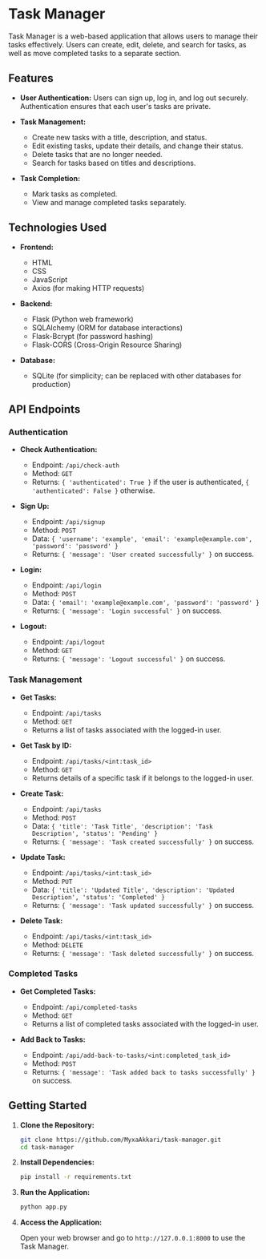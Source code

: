 # Task Manager

Task Manager is a web-based application that allows users to manage their tasks effectively. Users can create, edit, delete, and search for tasks, as well as move completed tasks to a separate section.

## Features

- **User Authentication:** Users can sign up, log in, and log out securely. Authentication ensures that each user's tasks are private.

- **Task Management:**
  - Create new tasks with a title, description, and status.
  - Edit existing tasks, update their details, and change their status.
  - Delete tasks that are no longer needed.
  - Search for tasks based on titles and descriptions.

- **Task Completion:**
  - Mark tasks as completed.
  - View and manage completed tasks separately.

## Technologies Used

- **Frontend:**
  - HTML
  - CSS
  - JavaScript
  - Axios (for making HTTP requests)

- **Backend:**
  - Flask (Python web framework)
  - SQLAlchemy (ORM for database interactions)
  - Flask-Bcrypt (for password hashing)
  - Flask-CORS (Cross-Origin Resource Sharing)

- **Database:**
  - SQLite (for simplicity; can be replaced with other databases for production)

## API Endpoints

### Authentication

- **Check Authentication:**
  - Endpoint: `/api/check-auth`
  - Method: `GET`
  - Returns: `{ 'authenticated': True }` if the user is authenticated, `{ 'authenticated': False }` otherwise.

- **Sign Up:**
  - Endpoint: `/api/signup`
  - Method: `POST`
  - Data: `{ 'username': 'example', 'email': 'example@example.com', 'password': 'password' }`
  - Returns: `{ 'message': 'User created successfully' }` on success.

- **Login:**
  - Endpoint: `/api/login`
  - Method: `POST`
  - Data: `{ 'email': 'example@example.com', 'password': 'password' }`
  - Returns: `{ 'message': 'Login successful' }` on success.

- **Logout:**
  - Endpoint: `/api/logout`
  - Method: `GET`
  - Returns: `{ 'message': 'Logout successful' }` on success.

### Task Management

- **Get Tasks:**
  - Endpoint: `/api/tasks`
  - Method: `GET`
  - Returns a list of tasks associated with the logged-in user.

- **Get Task by ID:**
  - Endpoint: `/api/tasks/<int:task_id>`
  - Method: `GET`
  - Returns details of a specific task if it belongs to the logged-in user.

- **Create Task:**
  - Endpoint: `/api/tasks`
  - Method: `POST`
  - Data: `{ 'title': 'Task Title', 'description': 'Task Description', 'status': 'Pending' }`
  - Returns: `{ 'message': 'Task created successfully' }` on success.

- **Update Task:**
  - Endpoint: `/api/tasks/<int:task_id>`
  - Method: `PUT`
  - Data: `{ 'title': 'Updated Title', 'description': 'Updated Description', 'status': 'Completed' }`
  - Returns: `{ 'message': 'Task updated successfully' }` on success.

- **Delete Task:**
  - Endpoint: `/api/tasks/<int:task_id>`
  - Method: `DELETE`
  - Returns: `{ 'message': 'Task deleted successfully' }` on success.

### Completed Tasks

- **Get Completed Tasks:**
  - Endpoint: `/api/completed-tasks`
  - Method: `GET`
  - Returns a list of completed tasks associated with the logged-in user.

- **Add Back to Tasks:**
  - Endpoint: `/api/add-back-to-tasks/<int:completed_task_id>`
  - Method: `POST`
  - Returns: `{ 'message': 'Task added back to tasks successfully' }` on success.

## Getting Started

1. **Clone the Repository:**
   ```bash
   git clone https://github.com/MyxaAkkari/task-manager.git
   cd task-manager
2. **Install Dependencies:**
   ```bash
   pip install -r requirements.txt
3. **Run the Application:**
   ```bash
   python app.py

4. **Access the Application:**

   Open your web browser and go to `http://127.0.0.1:8000` to use the Task Manager.

